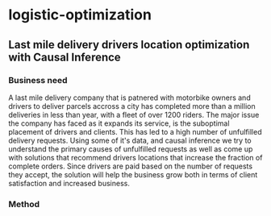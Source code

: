 # logistic-optimization

## Last mile delivery drivers location optimization with Causal Inference 

### Business need

A last mile delivery company that is patnered with motorbike owners and drivers to deliver parcels accross a city has completed more than a million deliveries in less than year, with a fleet of over 1200 riders. The major issue the company has faced as it expands its service, is the suboptimal placement of drivers and clients. This has led to a high number of unfulfilled delivery requests. Using some of it's data, and causal inference we try to understand the primary causes of unfulfilled requests as well as come up with solutions that recommend drivers locations that increase the fraction of complete orders. Since drivers are paid based on the number of requests they accept,  the solution will help the business grow both in terms of client satisfaction and increased business.

### Method
